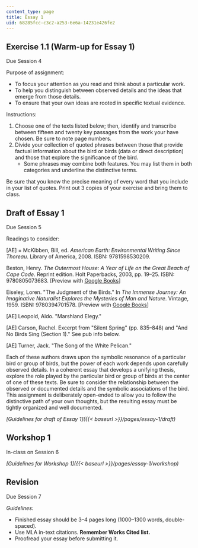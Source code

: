 ```yaml
---
content_type: page
title: Essay 1
uid: 68285fcc-c3c2-a253-6e6a-14231e426fe2
---
```


Exercise 1.1 (Warm-up for Essay 1)
----------------------------------

Due Session 4

Purpose of assignment:

*   To focus your attention as you read and think about a particular work.
*   To help you distinguish between observed details and the ideas that emerge from those details.
*   To ensure that your own ideas are rooted in specific textual evidence.

Instructions:

1.  Choose one of the texts listed below; then, identify and transcribe between fifteen and twenty key passages from the work your have chosen. Be sure to note page numbers.
2.  Divide your collection of quoted phrases between those that provide factual information about the bird or birds (data or direct description) and those that explore the significance of the bird.
    *   Some phrases may combine both features. You may list them in both categories and underline the distinctive terms.

Be sure that you know the precise meaning of every word that you include in your list of quotes. Print out 3 copies of your exercise and bring them to class.

Draft of Essay 1
----------------

Due Session 5

Readings to consider:

\[AE\] = McKibben, Bill, ed. _American Earth: Environmental Writing Since Thoreau_. Library of America, 2008. ISBN: 9781598530209.

Beston, Henry. _The Outermost House: A Year of Life on the Great Beach of Cape Code_. Reprint edition. Holt Paperbacks, 2003, pp. 19–25. ISBN: 9780805073683. \[Preview with [Google Books](https://books.google.com/books?id=AUA9DFpWy14C&lpg=PP1&dq=the%20outermost%20house&pg=PA19#v=onepage&q&f=false)\]

Eiseley, Loren. "The Judgment of the Birds." In _The Immense Journey: An Imaginative Naturalist Explores the Mysteries of Man and Nature_. Vintage, 1959. ISBN: 9780394701578. \[Preview with [Google Books](https://books.google.com/books?id=XUcdLS_j0UsC&lpg=PP1&dq=the%20immense%20journey&pg=PA163#v=onepage&q&f=false)\]

\[AE\] Leopold, Aldo. "Marshland Elegy."

\[AE\] Carson, Rachel. Excerpt from "Silent Spring" (pp. 835–848) and "And No Birds Sing (Section 1)." See pub info below.

\[AE\] Turner, Jack. "The Song of the White Pelican."

Each of these authors draws upon the symbolic resonance of a particular bird or group of birds, but the power of each work depends upon carefully observed details. In a coherent essay that develops a unifying thesis, explore the role played by the particular bird or group of birds at the center of one of these texts. Be sure to consider the relationship between the observed or documented details and the symbolic associations of the bird. This assignment is deliberately open-ended to allow you to follow the distinctive path of your own thoughts, but the resulting essay must be tightly organized and well documented.

_[Guidelines for draft of Essay 1]({{< baseurl >}}/pages/essay-1/draft)_

Workshop 1
----------

In-class on Session 6

_[Guidelines for Workshop 1]({{< baseurl >}}/pages/essay-1/workshop)_

Revision
--------

Due Session 7

_Guidelines:_

*   Finished essay should be 3–4 pages long (1000–1300 words, double-spaced).
*   Use MLA in-text citations. **Remember Works Cited list.**
*   Proofread your essay before submitting it.